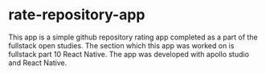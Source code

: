 # rate-repository-app

This app is a simple github repository rating app completed as a part of the fullstack open studies. The section which this app was worked on is fullstack part 10 React Native. The app was developed with apollo studio and React Native.
